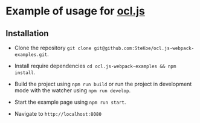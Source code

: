 # Example of usage for [ocl.js](https://github.com/SteKoe/ocl.js-webpack-examples)

## Installation 

- Clone the repository `git clone git@github.com:SteKoe/ocl.js-webpack-examples.git`.

- Install require dependencies `cd ocl.js-webpack-examples && npm install`.

- Build the project using `npm run build` or run the project in development mode with the watcher using `npm run develop`.

- Start the example page using `npm run start`.

- Navigate to `http://localhost:8080`
